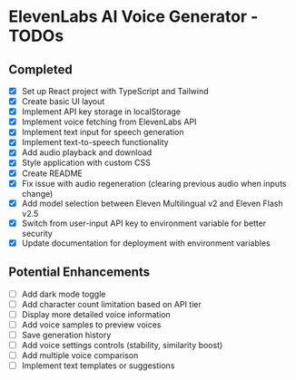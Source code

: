 # ElevenLabs AI Voice Generator - TODOs

## Completed
- [x] Set up React project with TypeScript and Tailwind
- [x] Create basic UI layout
- [x] Implement API key storage in localStorage
- [x] Implement voice fetching from ElevenLabs API
- [x] Implement text input for speech generation
- [x] Implement text-to-speech functionality
- [x] Add audio playback and download
- [x] Style application with custom CSS
- [x] Create README
- [x] Fix issue with audio regeneration (clearing previous audio when inputs change)
- [x] Add model selection between Eleven Multilingual v2 and Eleven Flash v2.5
- [x] Switch from user-input API key to environment variable for better security
- [x] Update documentation for deployment with environment variables

## Potential Enhancements
- [ ] Add dark mode toggle
- [ ] Add character count limitation based on API tier
- [ ] Display more detailed voice information
- [ ] Add voice samples to preview voices
- [ ] Save generation history
- [ ] Add voice settings controls (stability, similarity boost)
- [ ] Add multiple voice comparison
- [ ] Implement text templates or suggestions
